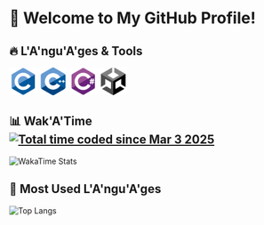 # 👋 Welcome to My GitHub Profile!

## 🔥 L'A'ngu'A'ges & Tools  
<p align="left">
  <img src="https://raw.githubusercontent.com/devicons/devicon/master/icons/c/c-original.svg" alt="C" width="50" height="50"/> 
  <img src="https://raw.githubusercontent.com/devicons/devicon/master/icons/cplusplus/cplusplus-original.svg" alt="C++" width="50" height="50"/>
  <img src="https://raw.githubusercontent.com/devicons/devicon/master/icons/csharp/csharp-original.svg" alt="C#" width="50" height="50"/>
  <img src="https://raw.githubusercontent.com/devicons/devicon/master/icons/unity/unity-original.svg" alt="Unity" width="50" height="50"/>
</p>

## 📊 Wak'A'Time <a href="https://wakatime.com/@6b246c30-7715-437a-82c4-56f792c2ac92"><img src="https://wakatime.com/badge/user/6b246c30-7715-437a-82c4-56f792c2ac92.svg" alt="Total time coded since Mar 3 2025" /></a>
![WakaTime Stats](https://github-readme-stats.vercel.app/api/wakatime?username=guswn3717&layout=compact&theme=tokyonight)

## 📌 Most Used L'A'ngu'A'ges
![Top Langs](https://github-readme-stats.vercel.app/api/top-langs/?username=guswn3717&layout=compact&theme=tokyonight&langs_count=6)


